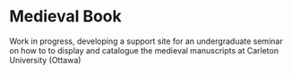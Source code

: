 # Medieval Book
Work in progress, developing a support site for an undergraduate seminar on how to to display and catalogue the medieval manuscripts at Carleton University (Ottawa)

